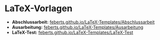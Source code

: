 # LaTeX-Vorlagen

* **Abschlussarbeit:** [feberts.github.io/LaTeX-Templates/Abschlussarbeit](http://feberts.github.io/LaTeX-Templates/Abschlussarbeit)
* **Ausarbeitung:** [feberts.github.io/LaTeX-Templates/Ausarbeitung](http://feberts.github.io/LaTeX-Templates/Ausarbeitung)
* **LaTeX-Test:** [feberts.github.io/LaTeX-Templates/LaTeX-Test](http://feberts.github.io/LaTeX-Templates/LaTeX-Test)
